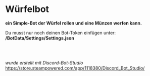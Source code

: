 # Würfelbot
**ein Simple-Bot der Würfel rollen und eine Münzen werfen kann.**

Du musst nur noch deinen Bot-Token einfügen unter: <br />
**/BotData/Settings/Settings.json**

<br />
<br />



*wurde erstellt mit Discord-Bot-Studio* <br />
https://store.steampowered.com/app/1118380/Discord_Bot_Studio/
